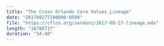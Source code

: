 ```yaml
---
title: "The Cross Orlando Core Values_Lineage"
date: "20170827T100000-0500"
file: "https://cflcn.org/sermons/2017-08-27-lineage.m4a"
length: "16708717"
duration: "34:40"
---
```

